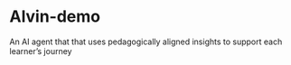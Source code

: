# Alvin-demo
An AI agent that that uses pedagogically aligned insights to support each learner’s journey
